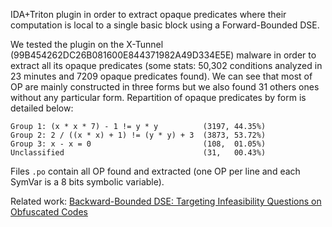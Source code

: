 IDA+Triton plugin in order to extract opaque predicates where their computation is local to a single basic
block using a Forward-Bounded DSE.

We tested the plugin on the X-Tunnel (99B454262DC26B081600E844371982A49D334E5E) malware in order to extract
all its opaque predicates (some stats: 50,302 conditions analyzed in 23 minutes and 7209 opaque predicates
found). We can see that most of OP are mainly constructed in three forms but we also found 31 others ones
without any particular form. Repartition of opaque predicates by form is detailed below:

```
Group 1: (x * x * 7) - 1 != y * y          (3197, 44.35%)
Group 2: 2 / ((x * x) + 1) != (y * y) + 3  (3873, 53.72%)
Group 3: x - x = 0                         (108,  01.05%)
Unclassified                               (31,   00.43%)
```

Files `.po` contain all OP found and extracted (one OP per line and each SymVar is a 8 bits symbolic variable).

Related work: [Backward-Bounded DSE: Targeting Infeasibility Questions on Obfuscated Codes](http://sebastien.bardin.free.fr/2017-sp.pdf)
